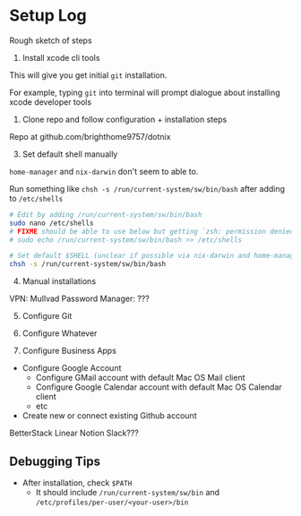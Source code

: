 # Setup Log

Rough sketch of steps


1. Install xcode cli tools

This will give you get initial `git` installation.

For example, typing `git` into terminal will prompt dialogue about installing xcode developer tools

1. Clone repo and follow configuration + installation steps

Repo at github.com/brighthome9757/dotnix

3. Set default shell manually

`home-manager` and `nix-darwin` don't seem to able to.

Run something like `chsh -s /run/current-system/sw/bin/bash` after adding to `/etc/shells`

```bash
# Edit by adding /run/current-system/sw/bin/bash
sudo nano /etc/shells
# FIXME should be able to use below but getting `zsh: permission denied: /etc/shells`
# sudo echo /run/current-system/sw/bin/bash >> /etc/shells

# Set default $SHELL (unclear if possible via nix-darwin and home-manager)
chsh -s /run/current-system/sw/bin/bash
```

4. Manual installations

VPN: Mullvad
Password Manager: ???

5. Configure Git

6. Configure Whatever

7. Configure Business Apps

* Configure Google Account
  * Configure GMail account with default Mac OS Mail client
  * Configure Google Calendar account with default Mac OS Calendar client
  * etc
* Create new or connect existing Github account

BetterStack
Linear
Notion
Slack???

## Debugging Tips

* After installation, check `$PATH`
  * It should include `/run/current-system/sw/bin` and `/etc/profiles/per-user/<your-user>/bin`
